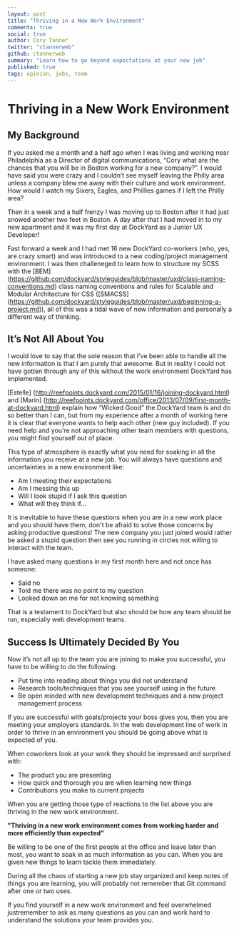 ```yaml
---
layout: post
title: "Thriving in a New Work Environment"
comments: true
social: true
author: Cory Tanner
twitter: "ctannerweb"
github: ctannerweb
summary: "Learn how to go beyond expectations at your new job"
published: true
tags: opinion, jobs, team
---
```


# Thriving in a New Work Environment

## My Background
If you asked me a month and a half ago when I was living and working near Philadelphia as a Director of digital communications, “Cory what are the chances that you will be in Boston working for a new company?”. I would have said you were crazy and I couldn’t see myself leaving the Philly area unless a company blew me away with their culture and work environment. How would I watch my Sixers, Eagles, and Phillies games if I left the Philly area?

Then in a week and a half frenzy I was moving up to Boston after it had just snowed another two feet in Boston. A day after that I had moved in to my new apartment and it was my first day at DockYard as a Junior UX Developer!

Fast forward a week and I had met 16 new DockYard co-workers (who, yes, are crazy smart) and was introduced to a new coding/project management environment. I was then challeneged to learn how to  structure my SCSS with the
[BEM]
(https://github.com/dockyard/styleguides/blob/master/uxd/class-naming-conventions.md)
class naming conventions and rules for Scalable and Modular Architecture for CSS
([SMACSS]
(https://github.com/dockyard/styleguides/blob/master/uxd/beginning-a-project.md)), all of this  was a tidal wave of new information and personally a different way of thinking.

## It’s Not All About You
I would love to say that the sole reason that I’ve been able to handle all the new information is that I am purely that awesome. But in reality I could not have gotten through any of this without the work environment DockYard has implemented.

[Estelle]
(http://reefpoints.dockyard.com/2015/01/16/joining-dockyard.html) and
[Marin]
(http://reefpoints.dockyard.com/office/2013/07/09/first-month-at-dockyard.html) explain how “Wicked Good” the DockYard team is and do so better than I can, but from my experience after a month of working here it is clear that everyone wants to help each other (new guy included). If you need help and you’re not approaching other team members with questions, you might find yourself out of place.

This type of atmosphere is exactly what you need for soaking in all the information you receive at a new job. You will always have questions and uncertainties in a new environment like:

* Am I meeting their expectations
* Am I messing this up
* Will I look stupid if I ask this question
* What will they think if...

It is inevitable to have these questions when you are in a new work place and you should have them, don't be afraid to solve those concerns by asking productive questions! The new company you just joined would rather be asked a stupid question then see you running in circles not willing to interact with the team.

I have asked many questions in my first month here and not once has someone:

* Said no
* Told me there was no point to my question
* Looked down on me for not knowing something

That is a testament to DockYard but also should be how any team should be run, especially web development teams.

## Success Is Ultimately Decided By You
Now it’s not all up to the team you are joining to make you successful, you have to be willing to do the following:

* Put time into reading about things you did not understand
* Research tools/techniques that you see yourself using in the future
* Be open minded with new development techniques and a new project management process

If you are successful with goals/projects your boss gives you, then you are meeting your employers standards. In the web development line of work in order to thrive in an environment you should be going above what is expected of you.

When coworkers look at your work they should be impressed and surprised with:

* The product you are presenting
* How quick and thorough you are when learning new things
* Contributions you make to current projects

When you are getting those type of reactions to the list above you are thriving in the new work environment.

**"Thriving in a new work environment comes from working harder and more efficiently than expected"**

Be willing to be one of the first people at the office and leave later than most, you want to soak in as much information as you can. When you are given new things to learn tackle them immediately.

During all the chaos of starting a new job stay organized and keep notes of things you are learning, you will probably not remember that Git command after one or two uses.

If you find yourself in a new work environment and feel overwhelmed justremember to ask as many questions as you can and work hard to understand the solutions your team provides you.
